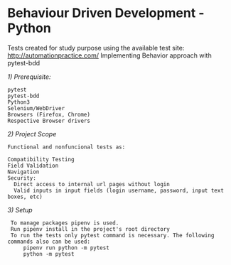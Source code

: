 # Behaviour Driven Development - Python

Tests created for study purpose using the available test site: http://automationpractice.com/
Implementing Behavior approach with pytest-bdd

 *1) Prerequisite:*
   
    pytest
    pytest-bdd
    Python3
    Selenium/WebDriver
    Browsers (Firefox, Chrome)
    Respective Browser drivers
 
 *2) Project Scope*
 
    Functional and nonfuncional tests as:
    
    Compatibility Testing
    Field Validation
    Navigation
    Security: 
      Direct access to internal url pages without login
      Valid inputs in input fields (login username, password, input text boxes, etc)
      
 *3) Setup*

     To manage packages pipenv is used.
     Run pipenv install in the project's root directory
     To run the tests only pytest command is necessary. The following commands also can be used: 
         pipenv run python -m pytest
         python -m pytest
